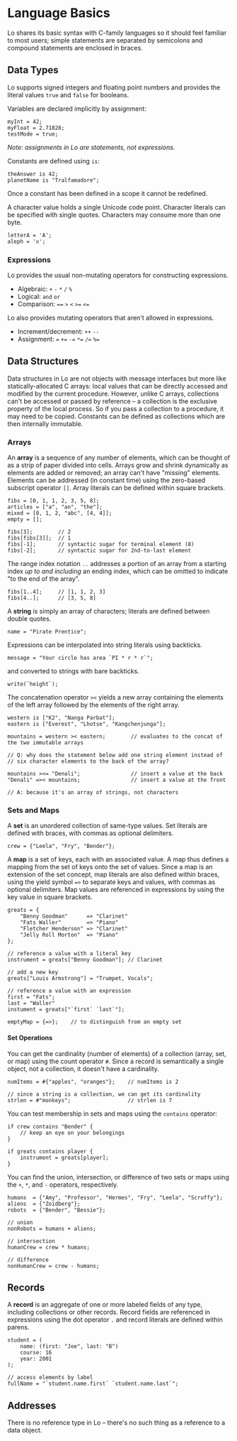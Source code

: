 # Language Basics

Lo shares its basic syntax with C-family languages so it should feel familiar to most users; simple statements are separated by semicolons and compound statements are enclosed in braces.

## Data Types

Lo supports signed integers and floating point numbers and provides the literal values `true` and `false` for booleans.

Variables are declared implicitly by assignment:

```
myInt = 42;
myFloat = 2.71828;
testMode = true;
```
*Note: assignments in Lo are statements, not expressions.*

Constants are defined using `is`:

```
theAnswer is 42;
planetName is "Tralfamadore";
```

Once a constant has been defined in a scope it cannot be redefined.

A character value holds a single Unicode code point. Character literals can be specified with single quotes. Characters may consume more than one byte.

```
letterA = 'A';
aleph = 'א';
```

### Expressions

Lo provides the usual non-mutating operators for constructing expressions.

- Algebraic: `+` `-` `*` `/` `%`
- Logical: `and` `or`
- Comparison: `==` `>` `<` `>=` `<=`

Lo also provides mutating operators that aren't allowed in expressions.

- Increment/decrement: `++` `--`
- Assignment: `=` `+=` `-=` `*=` `/=` `%=`


## Data Structures

Data structures in Lo are not objects with message interfaces but more like statically-allocated C arrays: local values that can be directly accessed and modified by the current procedure. However, unlike C arrays, collections can't be accessed or passed by reference – a collection is the exclusive property of the local process. So if you pass a collection to a procedure, it may need to be copied. Constants can be defined as collections which are then internally immutable.

### Arrays

An **array** is a sequence of any number of elements, which can be thought of as a strip of paper divided into cells. Arrays grow and shrink dynamically as elements are added or removed; an array can't have "missing" elements. Elements can be addressed (in constant time) using the zero-based subscript operator `[]`. Array literals can be defined within square brackets.

```
fibs = [0, 1, 1, 2, 3, 5, 8];
articles = ["a", "an", "the"];
mixed = [0, 1, 2, "abc", [4, 4]];
empty = [];

fibs[3];		// 2
fibs[fibs[3]];	// 1
fibs[-1];		// syntactic sugar for terminal element (8)
fibs[-2];		// syntactic sugar for 2nd-to-last element
```

The range index notation `..` addresses a portion of an array from a starting index *up to and including* an ending index, which can be omitted to indicate "to the end of the array".

```
fibs[1..4];     // [1, 1, 2, 3]
fibs[4..];		// [3, 5, 8]
```


A **string** is simply an array of characters; literals are defined between double quotes.

```
name = "Pirate Prentice";

```
Expressions can be interpolated into string literals using backticks.

```
message = "Your circle has area `PI * r * r`";
```

and converted to strings with bare backticks.

```
write(`height`);
```

The concatenation operator `><` yields a new array containing the elements of the left array followed by the elements of the right array.

```
western is ["K2", "Nanga Parbat"];
eastern is ["Everest", "Lhotse", "Kangchenjunga"];

mountains = western >< eastern;        // evaluates to the concat of the two immutable arrays

// Q: why does the statement below add one string element instead of
// six character elements to the back of the array?

mountains ><= "Denali";                // insert a value at the back
"Denali" =>< mountains;                // insert a value at the front

// A: because it's an array of strings, not characters
```

### Sets and Maps

A **set** is an unordered collection of same-type values. Set literals are defined with braces, with commas as optional delimiters.

```
crew = {"Leela", "Fry", "Bender"};
```

A **map** is a set of keys, each with an associated value. A map thus defines a mapping from the set of keys onto the set of values. Since a map is an extension of the set concept, map literals are also defined within braces, using the yield symbol `=>` to separate keys and values, with commas as optional delimiters. Map values are referenced in expressions by using the key value in square brackets.

```
greats = {
	"Benny Goodman"      => "Clarinet"
	"Fats Waller"        => "Piano"
	"Fletcher Henderson" => "Clarinet"
	"Jelly Roll Morton"  => "Piano"
};

// reference a value with a literal key
instrument = greats["Benny Goodman"]; // Clarinet

// add a new key
greats["Louis Armstrong"] = "Trumpet, Vocals";

// reference a value with an expression
first = "Fats";
last = "Waller"
instument = greats["`first` `last`"];

emptyMap = {=>};    // to distinguish from an empty set
```

#### Set Operations

You can get the cardinality (number of elements) of a collection (array, set, or map) using the count operator `#`. Since a record is semantically a single object, not a collection, it doesn't have a cardinality.

```
numItems = #{"apples", "oranges"};    // numItems is 2

// since a string is a collection, we can get its cardinality
strlen = #"monkeys";                  // strlen is 7
```

You can test membership in sets and maps using the `contains` operator:

```
if crew contains "Bender" {
	// keep an eye on your belongings
}

if greats contains player {
	instrument = greats[player];
}
```

You can find the union, intersection, or difference of two sets or maps using the `+`, `*`, and `-` operators, respectively.

```
humans  = {"Amy", "Professor", "Hermes", "Fry", "Leela", "Scruffy"};
aliens  = {"Zoidberg"};
robots  = {"Bender", "Bessie"};

// union
nonRobots = humans + aliens;

// intersection
humanCrew = crew * humans;

// difference
nonHumanCrew = crew - humans;
```

## Records

A **record** is an aggregate of one or more labeled fields of any type, including collections or other records. Record fields are referenced in expressions using the dot operator `.` and record literals are defined within parens.

```
student = (
	name: (first: "Joe", last: "B")
	course: 16
	year: 2001
);

// access elements by label
fullName = "`student.name.first` `student.name.last`";
```

## Addresses

There is no reference type in Lo – there's no such thing as a reference to a data object.